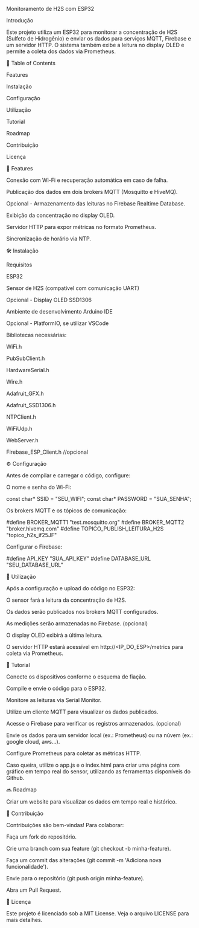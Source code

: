 Monitoramento de H2S com ESP32

Introdução

Este projeto utiliza um ESP32 para monitorar a concentração de H2S (Sulfeto de Hidrogênio) e enviar os dados para serviços MQTT, Firebase e um servidor HTTP. O sistema também exibe a leitura no display OLED e permite a coleta dos dados via Prometheus.

📑 Table of Contents

Features

Instalação

Configuração

Utilização

Tutorial

Roadmap

Contribuição

Licença

🚀 Features

Conexão com Wi-Fi e recuperação automática em caso de falha.

Publicação dos dados em dois brokers MQTT (Mosquitto e HiveMQ).

Opcional - Armazenamento das leituras no Firebase Realtime Database.

Exibição da concentração no display OLED.

Servidor HTTP para expor métricas no formato Prometheus.

Sincronização de horário via NTP.

🛠 Instalação

Requisitos

ESP32

Sensor de H2S (compatível com comunicação UART)

Opcional - Display OLED SSD1306

Ambiente de desenvolvimento Arduino IDE

Opcional - PlatformIO, se utilizar VSCode

Bibliotecas necessárias:

WiFi.h

PubSubClient.h

HardwareSerial.h

Wire.h

Adafruit_GFX.h

Adafruit_SSD1306.h

NTPClient.h

WiFiUdp.h

WebServer.h

Firebase_ESP_Client.h //opcional

⚙️ Configuração

Antes de compilar e carregar o código, configure:

O nome e senha do Wi-Fi:

const char* SSID = "SEU_WIFI";
const char* PASSWORD = "SUA_SENHA";

Os brokers MQTT e os tópicos de comunicação:

#define BROKER_MQTT1 "test.mosquitto.org"
#define BROKER_MQTT2 "broker.hivemq.com"
#define TOPICO_PUBLISH_LEITURA_H2S "topico_h2s_if25JF"

Configurar o Firebase:

#define API_KEY "SUA_API_KEY"
#define DATABASE_URL "SEU_DATABASE_URL"

📌 Utilização

Após a configuração e upload do código no ESP32:

O sensor fará a leitura da concentração de H2S.

Os dados serão publicados nos brokers MQTT configurados.

As medições serão armazenadas no Firebase. (opcional)

O display OLED exibirá a última leitura.

O servidor HTTP estará acessível em http://<IP_DO_ESP>/metrics para coleta via Prometheus.

📖 Tutorial

Conecte os dispositivos conforme o esquema de fiação.

Compile e envie o código para o ESP32.

Monitore as leituras via Serial Monitor.

Utilize um cliente MQTT para visualizar os dados publicados.

Acesse o Firebase para verificar os registros armazenados. (opcional)

Envie os dados para um servidor local (ex.: Prometheus) ou na núvem (ex.: google cloud, aws...).

Configure Prometheus para coletar as métricas HTTP.

Caso queira, utilize o app.js e o index.html para criar uma página com gráfico em tempo real do sensor, utilizando as ferramentas disponíveis do Github.

🔜 Roadmap

Criar um website para visualizar os dados em tempo real e histórico.


🤝 Contribuição

Contribuições são bem-vindas! Para colaborar:

Faça um fork do repositório.

Crie uma branch com sua feature (git checkout -b minha-feature).

Faça um commit das alterações (git commit -m 'Adiciona nova funcionalidade').

Envie para o repositório (git push origin minha-feature).

Abra um Pull Request.

📜 Licença

Este projeto é licenciado sob a MIT License. Veja o arquivo LICENSE para mais detalhes.

